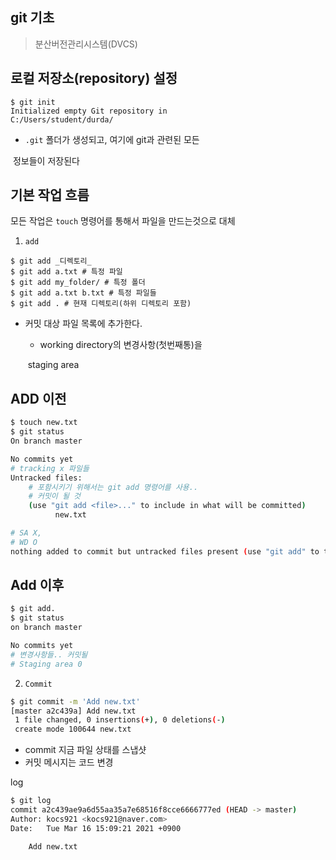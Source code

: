 ## git 기초

> 분산버전관리시스템(DVCS)

## 로컬 저장소(repository) 설정

```
$ git init
Initialized empty Git repository in
C:/Users/student/durda/
```

* `.git` 폴더가 생성되고, 여기에 git과 관련된 모든

​        정보들이 저장된다



## 기본 작업 흐름

모든 작업은 `touch` 명령어를 통해서 파일을 만드는것으로 대체



1.  `add`

```
$ git add _디렉토리_
$ git add a.txt # 특정 파일
$ git add my_folder/ # 특정 폴더
$ git add a.txt b.txt # 특정 파일들
$ git add . # 현재 디렉토리(하위 디렉토리 포함)
```

* 커밋 대상 파일 목록에 추가한다.

  * working directory의 변경사항(첫번째통)을

  ​       staging area



## ADD 이전



```bash
$ touch new.txt
$ git status
On branch master

No commits yet
# tracking x 파일들
Untracked files:
	# 포함시키기 위해서는 git add 명령어를 사용..
	# 커밋이 될 것
	(use "git add <file>..." to include in what will be committed)
	      new.txt

# SA X,
# WD O
nothing added to commit but untracked files present (use "git add" to track)

```



## Add 이후

```bash
$ git add.
$ git status
on branch master

No commits yet
# 변경사항들.. 커밋될
# Staging area 0
```



2. `Commit`

```bash
$ git commit -m 'Add new.txt'
[master a2c439a] Add new.txt
 1 file changed, 0 insertions(+), 0 deletions(-)
 create mode 100644 new.txt

```

* commit 지금 파일 상태를 스냅샷
* 커밋 메시지는 코드 변경

log

```bash
$ git log
commit a2c439ae9a6d55aa35a7e68516f8cce6666777ed (HEAD -> master)
Author: kocs921 <kocs921@naver.com>
Date:   Tue Mar 16 15:09:21 2021 +0900

    Add new.txt

```

